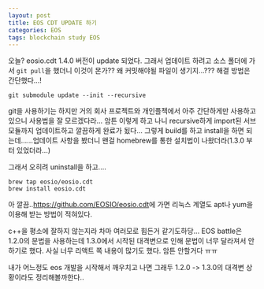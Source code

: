 ```yaml
---
layout: post
title: EOS CDT UPDATE 하기
categories: EOS
tags: blockchain study EOS
---
```


오늘? eosio.cdt 1.4.0 버전이 update 되었다.
그래서 업데이트 하려고 소스 폴더에 가서 `git pull`을 했더니 이것이 몬가??
왜 커밋해야될 파일이 생기지...???
해결 방법은 간단했다...!

```
git submodule update --init --recursive
```
git을 사용하기는 하지만 거의 회사 프로젝트와 개인플젝에서 아주 간단하게만 사용하고 있으니 사용법을 잘 모르겠다라...
암튼 이렇게 하고 나니 recursive하게 import된 서브 모듈까지 업데이트하고 깔끔하게 완료가 됬다...
그렇게 build를 하고 install을 하면 되는데......업데이트 사항을 봤더니 왠걸 homebrew를 통한 설치법이 나왔더라(1.3.0 부터 있었더라...)

그래서 오히려 uninstall을 하고....

```
brew tap eosio/eosio.cdt
brew install eosio.cdt
```
아 깔끔..<https://github.com/EOSIO/eosio.cdt>에 가면 리눅스 계열도 apt나 yum을 이용해 받는 방법이 적혀있다.

c++을 평소에 잘하지 않는지라 차마 여러모로 힘든거 같기도하당...
EOS battle은 1.2.0의 문법을 사용하는데 1.3.0에서 시작된 대격변으로 인해 문법이 너무 달라져서 안하기로 했다.
사실 너무 리액트 쪽 내용이 많기도 했다.
암튼 안할거다 ㅠㅠ

내가 어느정도 eos 개발을 시작해서 깨우치고 나면 그래두 1.2.0 -> 1.3.0의 대격변 상황이라도 정리해볼까한다..